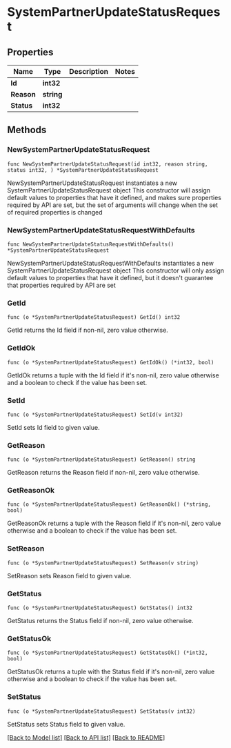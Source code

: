 # SystemPartnerUpdateStatusRequest

## Properties

Name | Type | Description | Notes
------------ | ------------- | ------------- | -------------
**Id** | **int32** |  | 
**Reason** | **string** |  | 
**Status** | **int32** |  | 

## Methods

### NewSystemPartnerUpdateStatusRequest

`func NewSystemPartnerUpdateStatusRequest(id int32, reason string, status int32, ) *SystemPartnerUpdateStatusRequest`

NewSystemPartnerUpdateStatusRequest instantiates a new SystemPartnerUpdateStatusRequest object
This constructor will assign default values to properties that have it defined,
and makes sure properties required by API are set, but the set of arguments
will change when the set of required properties is changed

### NewSystemPartnerUpdateStatusRequestWithDefaults

`func NewSystemPartnerUpdateStatusRequestWithDefaults() *SystemPartnerUpdateStatusRequest`

NewSystemPartnerUpdateStatusRequestWithDefaults instantiates a new SystemPartnerUpdateStatusRequest object
This constructor will only assign default values to properties that have it defined,
but it doesn't guarantee that properties required by API are set

### GetId

`func (o *SystemPartnerUpdateStatusRequest) GetId() int32`

GetId returns the Id field if non-nil, zero value otherwise.

### GetIdOk

`func (o *SystemPartnerUpdateStatusRequest) GetIdOk() (*int32, bool)`

GetIdOk returns a tuple with the Id field if it's non-nil, zero value otherwise
and a boolean to check if the value has been set.

### SetId

`func (o *SystemPartnerUpdateStatusRequest) SetId(v int32)`

SetId sets Id field to given value.


### GetReason

`func (o *SystemPartnerUpdateStatusRequest) GetReason() string`

GetReason returns the Reason field if non-nil, zero value otherwise.

### GetReasonOk

`func (o *SystemPartnerUpdateStatusRequest) GetReasonOk() (*string, bool)`

GetReasonOk returns a tuple with the Reason field if it's non-nil, zero value otherwise
and a boolean to check if the value has been set.

### SetReason

`func (o *SystemPartnerUpdateStatusRequest) SetReason(v string)`

SetReason sets Reason field to given value.


### GetStatus

`func (o *SystemPartnerUpdateStatusRequest) GetStatus() int32`

GetStatus returns the Status field if non-nil, zero value otherwise.

### GetStatusOk

`func (o *SystemPartnerUpdateStatusRequest) GetStatusOk() (*int32, bool)`

GetStatusOk returns a tuple with the Status field if it's non-nil, zero value otherwise
and a boolean to check if the value has been set.

### SetStatus

`func (o *SystemPartnerUpdateStatusRequest) SetStatus(v int32)`

SetStatus sets Status field to given value.



[[Back to Model list]](../README.md#documentation-for-models) [[Back to API list]](../README.md#documentation-for-api-endpoints) [[Back to README]](../README.md)


